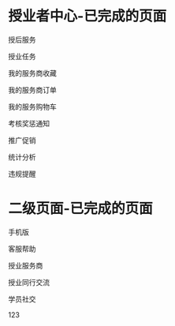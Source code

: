 授业者中心-已完成的页面
=======

授后服务 

授业任务

我的服务商收藏

我的服务商订单

我的服务购物车

考核奖惩通知

推广促销

统计分析

违规提醒

二级页面-已完成的页面
=======
手机版

客服帮助

授业服务商

授业同行交流

学员社交

123